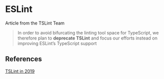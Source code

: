 # ESLint

Article from the TSLint Team
> In order to avoid bifurcating the linting tool space for TypeScript, we therefore plan to **deprecate TSLint** and focus our efforts instead on improving ESLint’s TypeScript support

## References

[TSLint in 2019](https://medium.com/palantir/tslint-in-2019-1a144c2317a9)